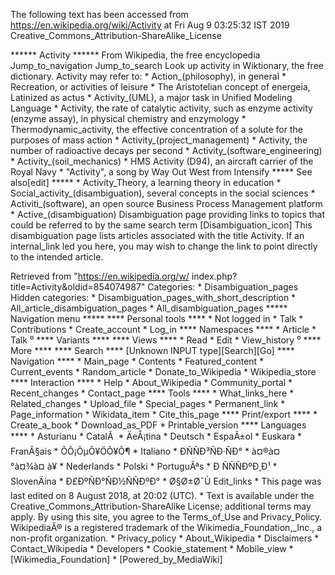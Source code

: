 The following text has been accessed from https://en.wikipedia.org/wiki/Activity at Fri Aug 9 03:25:32 IST 2019
Creative_Commons_Attribution-ShareAlike_License




















****** Activity ******
From Wikipedia, the free encyclopedia
Jump_to_navigation Jump_to_search
 Look up activity in Wiktionary, the free dictionary.
Activity may refer to:
    * Action_(philosophy), in general
    * Recreation, or activities of leisure
    * The Aristotelian concept of energeia, Latinized as actus
    * Activity_(UML), a major task in Unified Modeling Language
    * Activity, the rate of catalytic activity, such as enzyme activity (enzyme
      assay), in physical chemistry and enzymology
    * Thermodynamic_activity, the effective concentration of a solute for the
      purposes of mass action
    * Activity_(project_management)
    * Activity, the number of radioactive decays per second
    * Activity_(software_engineering)
    * Activity_(soil_mechanics)
    * HMS Activity (D94), an aircraft carrier of the Royal Navy
    * "Activity", a song by Way Out West from Intensify
***** See also[edit] *****
    * Activity_Theory, a learning theory in education
    * Social_activity_(disambiguation), several concepts in the social sciences
    * Activiti_(software), an open source Business Process Management platform
    * Active_(disambiguation)
                      Disambiguation page providing links to topics that could
                      be referred to by the same search term
[Disambiguation_icon] This disambiguation page lists articles associated with
                      the title Activity.
                      If an internal_link led you here, you may wish to change
                      the link to point directly to the intended article.

Retrieved from "https://en.wikipedia.org/w/
index.php?title=Activity&oldid=854074987"
Categories:
    * Disambiguation_pages
Hidden categories:
    * Disambiguation_pages_with_short_description
    * All_article_disambiguation_pages
    * All_disambiguation_pages
***** Navigation menu *****
**** Personal tools ****
    * Not logged in
    * Talk
    * Contributions
    * Create_account
    * Log_in
**** Namespaces ****
    * Article
    * Talk
⁰
**** Variants ****
**** Views ****
    * Read
    * Edit
    * View_history
⁰
**** More ****
**** Search ****
[Unknown INPUT type][Search][Go]
**** Navigation ****
    * Main_page
    * Contents
    * Featured_content
    * Current_events
    * Random_article
    * Donate_to_Wikipedia
    * Wikipedia_store
**** Interaction ****
    * Help
    * About_Wikipedia
    * Community_portal
    * Recent_changes
    * Contact_page
**** Tools ****
    * What_links_here
    * Related_changes
    * Upload_file
    * Special_pages
    * Permanent_link
    * Page_information
    * Wikidata_item
    * Cite_this_page
**** Print/export ****
    * Create_a_book
    * Download_as_PDF
    * Printable_version
**** Languages ****
    * Asturianu
    * CatalÃ 
    * ÄeÅ¡tina
    * Deutsch
    * EspaÃ±ol
    * Euskara
    * FranÃ§ais
    * ÕÕ¡ÕµÕ¥ÖÕ¥Õ¶
    * Italiano
    * ÐÑÑÐ³ÑÐ·ÑÐ°
    * à¤®à¤°à¤¾à¤ à¥
    * Nederlands
    * Polski
    * PortuguÃªs
    * Ð ÑÑÑÐºÐ¸Ð¹
    * SlovenÄina
    * Ð£ÐºÑÐ°ÑÐ½ÑÑÐºÐ°
    * Ø§Ø±Ø¯Ù
Edit_links
    * This page was last edited on 8 August 2018, at 20:02 (UTC).
    * Text is available under the Creative_Commons_Attribution-ShareAlike
      License; additional terms may apply. By using this site, you agree to the
      Terms_of_Use and Privacy_Policy. WikipediaÂ® is a registered trademark of
      the Wikimedia_Foundation,_Inc., a non-profit organization.
    * Privacy_policy
    * About_Wikipedia
    * Disclaimers
    * Contact_Wikipedia
    * Developers
    * Cookie_statement
    * Mobile_view
    * [Wikimedia_Foundation]
    * [Powered_by_MediaWiki]
